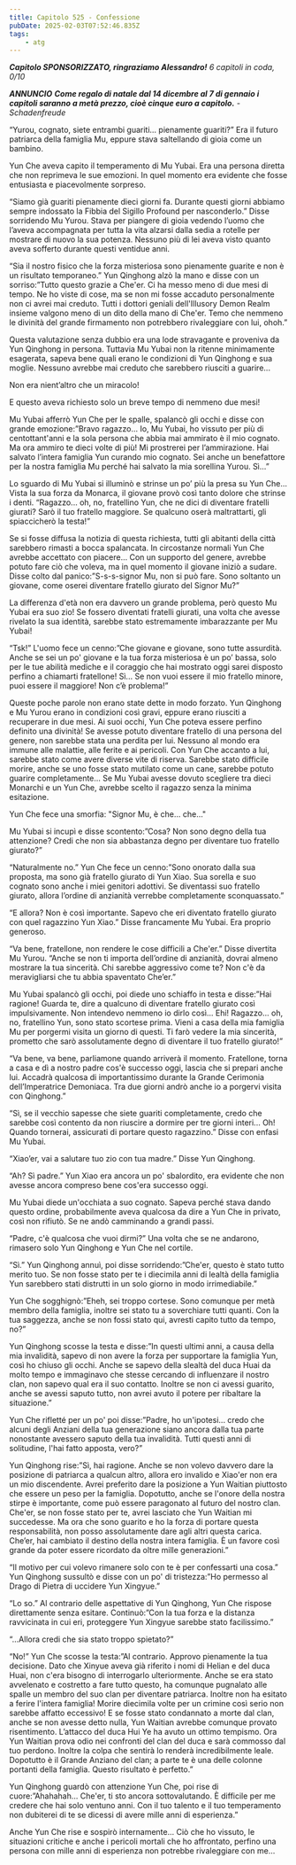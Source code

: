 ```yaml
---
title: Capitolo 525 - Confessione
pubDate: 2025-02-03T07:52:46.835Z
tags:
    - atg
---
```



<em><strong>Capitolo SPONSORIZZATO, ringraziamo Alessandro!</strong>
6 capitoli in coda, 0/10


**ANNUNCIO** <strong>Come regalo di natale dal 14 dicembre al 7 di gennaio i capitoli saranno a metà prezzo, cioè cinque euro a capitolo.</strong>
-Schadenfreude</em>


“Yurou, cognato, siete entrambi guariti... pienamente guariti?” Era il futuro patriarca della famiglia Mu, eppure stava saltellando di gioia come un bambino.


Yun Che aveva capito il temperamento di Mu Yubai. Era una persona diretta che non reprimeva le sue emozioni. In quel momento era evidente che fosse entusiasta e piacevolmente sorpreso.


“Siamo già guariti pienamente dieci giorni fa. Durante questi giorni abbiamo sempre indossato la Fibbia del Sigillo Profound per nasconderlo.” Disse sorridendo Mu Yurou. Stava per piangere di gioia vedendo l’uomo che l’aveva accompagnata per tutta la vita alzarsi dalla sedia a rotelle per mostrare di nuovo la sua potenza. Nessuno più di lei aveva visto quanto aveva sofferto durante questi ventidue anni.


“Sia il nostro fisico che la forza misteriosa sono pienamente guarite e non è un risultato temporaneo.” Yun Qinghong alzò la mano e disse con un sorriso:”Tutto questo grazie a Che'er. Ci ha messo meno di due mesi di tempo. Ne ho viste di cose, ma se non mi fosse accaduto personalmente non ci avrei mai creduto. Tutti i dottori geniali dell'Illusory Demon Realm insieme valgono meno di un dito della mano di Che'er. Temo che nemmeno le divinità del grande firmamento non potrebbero rivaleggiare con lui, ohoh.”


Questa valutazione senza dubbio era una lode stravagante e proveniva da Yun Qinghong in persona. Tuttavia Mu Yubai non la ritenne minimamente esagerata, sapeva bene quali erano le condizioni di Yun Qinghong e sua moglie. Nessuno avrebbe mai creduto che sarebbero riusciti a guarire... 


Non era nient’altro che un miracolo!


E questo aveva richiesto solo un breve tempo di nemmeno due mesi!


Mu Yubai afferrò Yun Che per le spalle, spalancò gli occhi e disse con grande emozione:”Bravo ragazzo... Io, Mu Yubai, ho vissuto per più di centottant'anni e la sola persona che abbia mai ammirato è il mio cognato. Ma ora ammiro te dieci volte di più! Mi prostrerei per l’ammirazione. Hai salvato l’intera famiglia Yun curando mio cognato. Sei anche un benefattore per la nostra famiglia Mu perché hai salvato la mia sorellina Yurou. Sì...”


Lo sguardo di Mu Yubai si illuminò e strinse un po’ più la presa su Yun Che… Vista la sua forza da Monarca, il giovane provò così tanto dolore che strinse i denti.
“Ragazzo... oh, no, fratellino Yun, che ne dici di diventare fratelli giurati? Sarò il tuo fratello maggiore. Se qualcuno oserà maltrattarti, gli spiaccicherò la testa!”


Se si fosse diffusa la notizia di questa richiesta, tutti gli abitanti della città sarebbero rimasti a bocca spalancata. In circostanze normali Yun Che avrebbe accettato con piacere... Con un supporto del genere, avrebbe potuto fare ciò che voleva, ma in quel momento il giovane iniziò a sudare.
Disse colto dal panico:”S-s-s-signor Mu, non si può fare. Sono soltanto un giovane, come oserei diventare fratello giurato del Signor Mu?”


La differenza d'età non era davvero un grande problema, però questo Mu Yubai era suo zio! Se fossero diventati fratelli giurati, una volta che avesse rivelato la sua identità, sarebbe stato estremamente imbarazzante per Mu Yubai!


“Tsk!” L'uomo fece un cenno:”Che giovane e giovane, sono tutte assurdità. Anche se sei un po' giovane e la tua forza misteriosa è un po’ bassa, solo per le tue abilità mediche e il coraggio che hai mostrato oggi sarei disposto perfino a chiamarti fratellone! Sì... Se non vuoi essere il mio fratello minore, puoi essere il maggiore! Non c’è problema!”


Queste poche parole non erano state dette in modo forzato. Yun Qinghong e Mu Yurou erano in condizioni così gravi, eppure erano riusciti a recuperare in due mesi. Ai suoi occhi, Yun Che poteva essere perfino definito una divinità! Se avesse potuto diventare fratello di una persona del genere, non sarebbe stata una perdita per lui.
Nessuno al mondo era immune alle malattie, alle ferite e ai pericoli. Con Yun Che accanto a lui, sarebbe stato come avere diverse vite di riserva. Sarebbe stato difficile morire, anche se uno fosse stato mutilato come un cane, sarebbe potuto guarire completamente... Se Mu Yubai avesse dovuto scegliere tra dieci Monarchi e un Yun Che, avrebbe scelto il ragazzo senza la minima esitazione.


Yun Che fece una smorfia: "Signor Mu, è che... che..."


Mu Yubai si incupì e disse scontento:”Cosa? Non sono degno della tua attenzione? Credi che non sia abbastanza degno per diventare tuo fratello giurato?”


“Naturalmente no.” Yun Che fece un cenno:”Sono onorato dalla sua proposta, ma sono già fratello giurato di Yun Xiao. Sua sorella e suo cognato sono anche i miei genitori adottivi. Se diventassi suo fratello giurato, allora l’ordine di anzianità verrebbe completamente sconquassato.”


“E allora? Non è così importante. Sapevo che eri diventato fratello giurato con quel ragazzino Yun Xiao.” Disse francamente Mu Yubai. Era proprio generoso.


“Va bene, fratellone, non rendere le cose difficili a Che'er.” Disse divertita Mu Yurou. “Anche se non ti importa dell’ordine di anzianità, dovrai almeno mostrare la tua sincerità. Chi sarebbe aggressivo come te? Non c'è da meravigliarsi che tu abbia spaventato Che’er.”


Mu Yubai spalancò gli occhi, poi diede uno schiaffo in testa e disse:”Hai ragione! Guarda te, dire a qualcuno di diventare fratello giurato così impulsivamente. Non intendevo nemmeno io dirlo così... Ehi! Ragazzo... oh, no, fratellino Yun, sono stato scortese prima.
Vieni a casa della mia famiglia Mu per porgermi visita un giorno di questi. Ti farò vedere la mia sincerità, prometto che sarò assolutamente degno di diventare il tuo fratello giurato!”


“Va bene, va bene, parliamone quando arriverà il momento. Fratellone, torna a casa e dì a nostro padre cos'è successo oggi, lascia che si prepari anche lui. Accadrà qualcosa di importantissimo durante la Grande Cerimonia dell’Imperatrice Demoniaca. Tra due giorni andrò anche io a porgervi visita con Qinghong.”


“Sì, se il vecchio sapesse che siete guariti completamente, credo che sarebbe così contento da non riuscire a dormire per tre giorni interi... Oh! Quando tornerai, assicurati di portare questo ragazzino.” Disse con enfasi Mu Yubai.


“Xiao’er, vai a salutare tuo zio con tua madre.” Disse Yun Qinghong.


“Ah? Sì padre.” Yun Xiao era ancora un po' sbalordito, era evidente che non avesse ancora compreso bene cos'era successo oggi.


Mu Yubai diede un'occhiata a suo cognato. Sapeva perché stava dando questo ordine, probabilmente aveva qualcosa da dire a Yun Che in privato, così non rifiutò. Se ne andò camminando a grandi passi.


“Padre, c'è qualcosa che vuoi dirmi?” Una volta che se ne andarono, rimasero solo Yun Qinghong e Yun Che nel cortile.


“Sì.” Yun Qinghong annuì, poi disse sorridendo:”Che'er, questo è stato tutto merito tuo. Se non fosse stato per te i diecimila anni di lealtà della famiglia Yun sarebbero stati distrutti in un solo giorno in modo irrimediabile.”


Yun Che sogghignò:”Eheh, sei troppo cortese. Sono comunque per metà membro della famiglia, inoltre sei stato tu a soverchiare tutti quanti. Con la tua saggezza, anche se non fossi stato qui, avresti capito tutto da tempo, no?”


Yun Qinghong scosse la testa e disse:”In questi ultimi anni, a causa della mia invalidità, sapevo di non avere la forza per supportare la famiglia Yun, così ho chiuso gli occhi. Anche se sapevo della slealtà del duca Huai da molto tempo e immaginavo che stesse cercando di influenzare il nostro clan, non sapevo qual era il suo contatto. Inoltre se non ci avessi guarito, anche se avessi saputo tutto, non avrei avuto il potere per ribaltare la situazione.”


Yun Che rifletté per un po' poi disse:”Padre, ho un'ipotesi... credo che alcuni degli Anziani della tua generazione siano ancora dalla tua parte nonostante avessero saputo della tua invalidità. Tutti questi anni di solitudine, l'hai fatto apposta, vero?”


Yun Qinghong rise:”Sì, hai ragione. Anche se non volevo davvero dare la posizione di patriarca a qualcun altro, allora ero invalido e Xiao'er non era un mio discendente. Avrei preferito dare la posizione a Yun Waitian piuttosto che essere un peso per la famiglia.
Dopotutto, anche se l'onore della nostra stirpe è importante, come può essere paragonato al futuro del nostro clan.
Che'er, se non fosse stato per te, avrei lasciato che Yun Waitian mi succedesse. Ma ora che sono guarito e ho la forza di portare questa responsabilità, non posso assolutamente dare agli altri questa carica. Che’er, hai cambiato il destino della nostra intera famiglia. È un favore così grande da poter essere ricordato da oltre mille generazioni.”


“Il motivo per cui volevo rimanere solo con te è per confessarti una cosa.” Yun Qinghong sussultò e disse con un po' di tristezza:”Ho permesso al Drago di Pietra di uccidere Yun Xingyue.”


“Lo so.” Al contrario delle aspettative di Yun Qinghong, Yun Che rispose direttamente senza esitare. Continuò:”Con la tua forza e la distanza ravvicinata in cui eri, proteggere Yun Xingyue sarebbe stato facilissimo.”


“...Allora credi che sia stato troppo spietato?”


“No!” Yun Che scosse la testa:”Al contrario. Approvo pienamente la tua decisione. Dato che Xinyue aveva già riferito i nomi di Helian e del duca Huai, non c'era bisogno di interrogarlo ulteriormente.
Anche se era stato avvelenato e costretto a fare tutto questo, ha comunque pugnalato alle spalle un membro del suo clan per diventare patriarca.
Inoltre non ha esitato a ferire l'intera famiglia! Morire diecimila volte per un crimine così serio non sarebbe affatto eccessivo! E se fosse stato condannato a morte dal clan, anche se non avesse detto nulla, Yun Waitian avrebbe comunque provato risentimento.
L’attacco del duca Hui Ye ha avuto un ottimo tempismo. Ora Yun Waitian prova odio nei confronti del clan del duca e sarà commosso dal tuo perdono. Inoltre la colpa che sentirà lo renderà incredibilmente leale. Dopotutto è il Grande Anziano del clan; a parte te è una delle colonne portanti della famiglia. Questo risultato è perfetto.”


Yun Qinghong guardò con attenzione Yun Che, poi rise di cuore:”Ahahahah... Che'er, ti sto ancora sottovalutando. È difficile per me credere che hai solo ventuno anni. Con il tuo talento e il tuo temperamento non dubiterei di te se dicessi di avere mille anni di esperienza.”


Anche Yun Che rise e sospirò internamente... Ciò che ho vissuto, le situazioni critiche e anche i pericoli mortali che ho affrontato, perfino una persona con mille anni di esperienza non potrebbe rivaleggiare con me...
                                


                                



